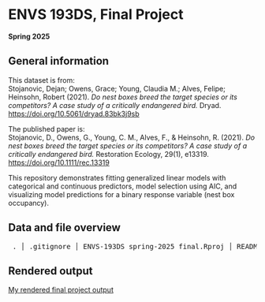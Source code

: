 # ENVS 193DS, Final Project 
**Spring 2025**

## General information  
This dataset is from:  
Stojanovic, Dejan; Owens, Grace; Young, Claudia M.; Alves, Felipe; Heinsohn, Robert (2021). *Do nest boxes breed the target species or its competitors? A case study of a critically endangered bird.* Dryad. https://doi.org/10.5061/dryad.83bk3j9sb  

The published paper is:  
Stojanovic, D., Owens, G., Young, C. M., Alves, F., & Heinsohn, R. (2021). *Do nest boxes breed the target species or its competitors? A case study of a critically endangered bird.* Restoration Ecology, 29(1), e13319. https://doi.org/10.1111/rec.13319  

This repository demonstrates fitting generalized linear models with categorical and continuous predictors, model selection using AIC, and visualizing model predictions for a binary response variable (nest box occupancy).

## Data and file overview
<pre> . │ .gitignore │ ENVS-193DS_spring-2025_final.Rproj │ README.md │ ├───code │ 2025 Final.Rmd │ 2025-Final.html │ └───data occdist.csv SST_update2023.csv </pre>

## Rendered output
[My rendered final project output]([[docs/2025-Final.html](https://github.com/bonetati/ENVS-193DS_spring-2025_final)](https://bonetati.github.io/ENVS-193DS_spring-2025_final/2025-Final.html))

